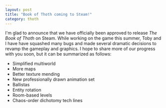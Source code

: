 ```yaml
---
layout: post
title: "Book of Thoth coming to Steam!"
category: thoth
---
```


I'm glad to announce that we have officially been approved to release *The Book of Thoth* on Steam. While working on the game this summer, Toby and I have have squashed many bugs and made several dramatic decisions to revamp the gameplay and graphics. I hope to share more of our progress with you soon, but it can be summarized as follows:
* Simplified multiworld
* More maps
* Better texture mending
* New professionally drawn animation set
* Ballistas
* Entity rotation
* Room-based levels
* Chaos-order dichotomy tech lines
